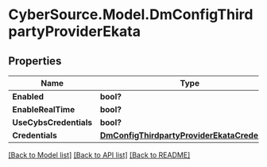 # CyberSource.Model.DmConfigThirdpartyProviderEkata
## Properties

Name | Type | Description | Notes
------------ | ------------- | ------------- | -------------
**Enabled** | **bool?** |  | [optional] 
**EnableRealTime** | **bool?** |  | [optional] 
**UseCybsCredentials** | **bool?** |  | [optional] 
**Credentials** | [**DmConfigThirdpartyProviderEkataCredentials**](DmConfigThirdpartyProviderEkataCredentials.md) |  | [optional] 

[[Back to Model list]](../README.md#documentation-for-models) [[Back to API list]](../README.md#documentation-for-api-endpoints) [[Back to README]](../README.md)

